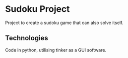 # Sudoku Project
Project to create a sudoku game that can also solve itself.

## Technologies
Code in python, utilising tinker as a GUI software.
